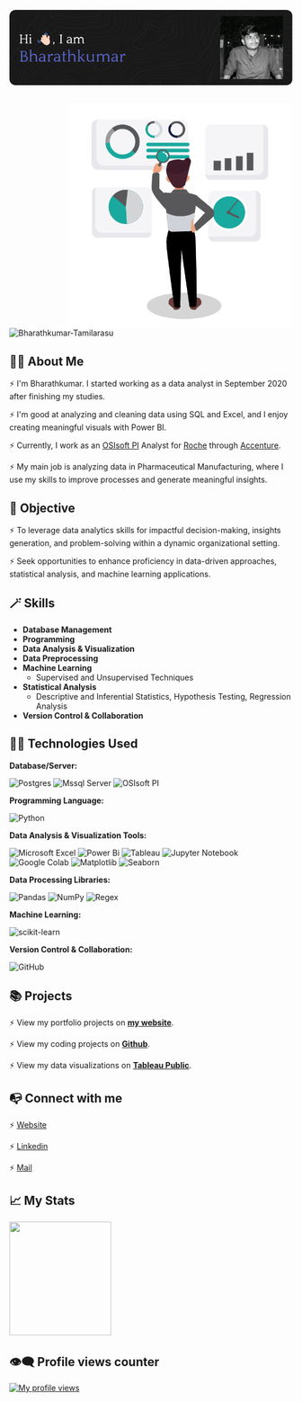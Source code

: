 ![Header](https://github.com/Bharathkumar-Tamilarasu/Bharathkumar-Tamilarasu/blob/main/github-header-image_Final.png)

##

<img align="right" alt="Data Analyst" width="400" src="https://github.com/Bharathkumar-Tamilarasu/Bharathkumar-Tamilarasu/blob/main/Data%20Analyst_2.gif">

<p align="left"> <img src="https://komarev.com/ghpvc/?username=bharathkumar-tamilarasu&label=Profile%20views&color=0e75b6&style=flat" alt="Bharathkumar-Tamilarasu" /> </p>

## 🙋‍♂️ About Me

⚡️ I'm Bharathkumar. I started working as a data analyst in September 2020 after finishing my studies. 

⚡️ I'm good at analyzing and cleaning data using SQL and Excel, and I enjoy creating meaningful visuals with Power BI.

⚡️ Currently, I work as an [OSIsoft PI](https://www.aveva.com/en/products/aveva-pi-system/) Analyst for [Roche](https://www.roche.com/) through [Accenture](https://www.accenture.com/in-en).

⚡️ My main job is analyzing data in Pharmaceutical Manufacturing, where I use my skills to improve processes and generate meaningful insights.

## 🎯 Objective

⚡️ To leverage data analytics skills for impactful decision-making, insights generation, and problem-solving within a dynamic organizational setting. 

⚡️ Seek opportunities to enhance proficiency in data-driven approaches, statistical analysis, and machine learning applications. 

## 🪄 Skills

* **Database Management**
* **Programming**
* **Data Analysis & Visualization**
* **Data Preprocessing**
* **Machine Learning**
  - Supervised and Unsupervised Techniques
* **Statistical Analysis**
  - Descriptive and Inferential Statistics, Hypothesis Testing, Regression Analysis
* **Version Control & Collaboration**

## 👨‍💻  Technologies Used

**Database/Server:**

![Postgres](https://img.shields.io/badge/postgres-%23316192.svg?style=for-the-badge&logo=postgresql&logoColor=white)
![Mssql Server](https://img.shields.io/badge/Microsoft_SQL_Server-CC2927?style=for-the-badge&logo=microsoft-sql-server&logoColor=white)
![OSIsoft PI](https://img.shields.io/badge/-OSIsoft_PI-0171bb?style=for-the-badge&logo=pinetwork&logoColor=white)

**Programming Language:**

![Python](https://img.shields.io/badge/python-3670A0?style=for-the-badge&logo=python&logoColor=ffdd54)

**Data Analysis & Visualization Tools:**

![Microsoft Excel](https://img.shields.io/badge/Microsoft_Excel-217346?style=for-the-badge&logo=microsoft-excel&logoColor=white)
![Power Bi](https://img.shields.io/badge/Power_BI-F2C811?style=for-the-badge&logo=powerbi&logoColor=black)
![Tableau](https://img.shields.io/badge/Tableau-E97627?style=for-the-badge&logo=Tableau&logoColor=white)
![Jupyter Notebook](https://img.shields.io/badge/Jupyter-%23FA0F00.svg?style=for-the-badge&logo=jupyter&logoColor=white)
![Google Colab](https://img.shields.io/badge/Colab-F9AB00?style=for-the-badge&logo=googlecolab&color=525252)
![Matplotlib](https://img.shields.io/badge/matplotlib-11557c.svg?style=for-the-badge&logo=plotly&logoColor=white)
![Seaborn](https://img.shields.io/badge/seaborn-7db0bc.svg?style=for-the-badge&logo=pypi&logoColor=white)

**Data Processing Libraries:**

![Pandas](https://img.shields.io/badge/pandas-%23150458.svg?style=for-the-badge&logo=pandas&logoColor=white)
![NumPy](https://img.shields.io/badge/numpy-%23013243.svg?style=for-the-badge&logo=numpy&logoColor=white)
![Regex](https://img.shields.io/badge/regex-64029a.svg?style=for-the-badge&logo=python&logoColor=white)

**Machine Learning:**

![scikit-learn](https://img.shields.io/badge/scikit--learn-%23F7931E.svg?style=for-the-badge&logo=scikit-learn&logoColor=white)

**Version Control & Collaboration:**

![GitHub](https://img.shields.io/badge/github-%23121011.svg?style=for-the-badge&logo=github&logoColor=white)


## 📚 Projects

⚡️ View my portfolio projects on [**my website**](https://bharathkumart17.wixsite.com/portfolio/projects).

⚡️ View my coding projects on [**Github**](https://github.com/Bharathkumar-Tamilarasu?tab=repositories).

⚡️ View my data visualizations on [**Tableau Public**](https://public.tableau.com/app/profile/bharathkumar.tamilarasu/vizzes).

## 📭 Connect with me

⚡️ [Website](https://bharathkumart17.wixsite.com/portfolio)

⚡️ [Linkedin](https://www.linkedin.com/in/bharathkumar-tamilarasu-218429222/)

⚡️ [Mail](mailto:bharathkumar.t.17@gmail.com)
  

## 📈 My Stats

<div>
      <img style="zoom:100%" src=https://github-readme-stats.vercel.app/api?username=bharathkumar-tamilarasu&show_icons=true&theme=transparent height=202, width=60% />
</div>

## 👁️‍🗨️ Profile views counter 

[![My profile views](https://u8views.com/api/v1/github/profiles/7869344/views/day-week-month-total-count.svg)](https://u8views.com/github/bharathkumar-tamilarasu)

